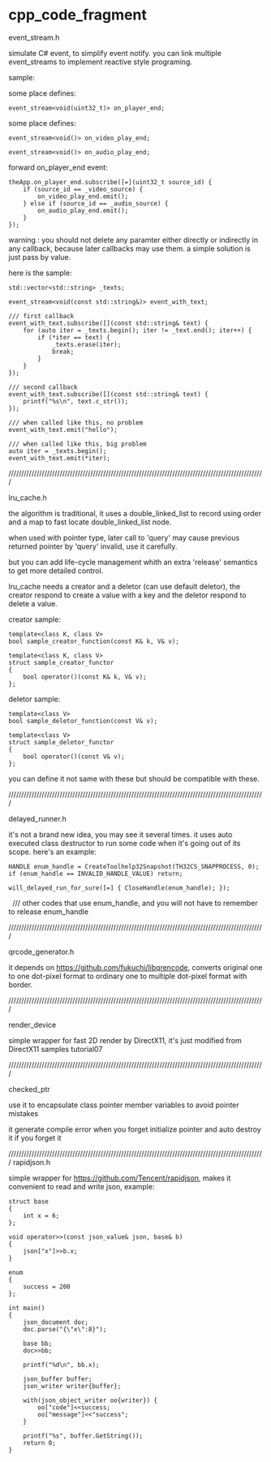 # cpp_code_fragment

event_stream.h

simulate C# event, to simplify event notify. you can link multiple event_streams to implement reactive style programing.

sample:

some place defines:

    event_stream<void(uint32_t)> on_player_end;
   
some place defines:

    event_stream<void()> on_video_play_end;

    event_stream<void()> on_audio_play_end;
    
forward on_player_end event:
    
    theApp.on_player_end.subscribe([=](uint32_t source_id) {
        if (source_id == _video_source) {
            on_video_play_end.emit();
        } else if (source_id == _audio_source) {
            on_audio_play_end.emit();
        } 
    });
    
warning : you should not delete any paramter either directly or indirectly in any callback, because later callbacks may use them. a simple solution is just pass by value.

here is the sample:
    
    std::vector<std::string> _texts;
    
    event_stream<void(const std::string&)> event_with_text;
    
    /// first callback
    event_with_text.subscribe([](const std::string& text) {
        for (auto iter = _texts.begin(); iter != _text.end(); iter++) {
            if (*iter == text) {
                _texts.erase(iter);
                break;
            }
        }
    });
    
    /// second callback
    event_with_text.subscribe([](const std::string& text) {
        printf("%s\n", text.c_str());
    });
   
    /// when called like this, no problem
    event_with_text.emit("hello");
    
    /// when called like this, big problem
    auto iter = _texts.begin();
    event_with_text.emit(*iter);
    
////////////////////////////////////////////////////////////////////////////////////////////////////

lru_cache.h

the algorithm is traditional, it uses a double_linked_list to record using order and a map to fast locate double_linked_list node. 

when used with pointer type, later call to 'query' may cause previous returned pointer by 'query' invalid, use it carefully.

but you can add life-cycle management whith an extra 'release' semantics to get more detailed control.

lru_cache needs a creator and a deletor (can use default deletor), the creator respond to create a value with a key and the deletor respond to delete a value.

creator sample:

    template<class K, class V>
    bool sample_creator_function(const K& k, V& v);

    template<class K, class V>
    struct sample_creator_functor
    {
        bool operator()(const K& k, V& v);
    };

deletor sample:

    template<class V>
    bool sample_deletor_function(const V& v);

    template<class V>
    struct sample_deletor_functor
    {
        bool operator()(const V& v);
    };
    
you can define it not same with these but should be compatible with these.

////////////////////////////////////////////////////////////////////////////////////////////////////

delayed_runner.h

it's not a brand new idea, you may see it several times. it uses auto executed class destructor to run some code when it's going out of its scope. here's an example:

    HANDLE enum_handle = CreateToolhelp32Snapshot(TH32CS_SNAPPROCESS, 0);
    if (enum_handle == INVALID_HANDLE_VALUE) return;
        
    will_delayed_run_for_sure([=] { CloseHandle(enum_handle); });
    /// other codes that use enum_handle, and you will not have to remember to release enum_handle

////////////////////////////////////////////////////////////////////////////////////////////////////

qrcode_generator.h

it depends on https://github.com/fukuchi/libqrencode, converts original one to one dot-pixel format to ordinary one to multiple dot-pixel format with border.

////////////////////////////////////////////////////////////////////////////////////////////////////

render_device

simple wrapper for fast 2D render by DirectX11, it's just modified from DirectX11 samples tutorial07

////////////////////////////////////////////////////////////////////////////////////////////////////

checked_ptr

use it to encapsulate class pointer member variables to avoid pointer mistakes

it generate compile error when you forget initialize pointer and auto destroy it if you forget it


////////////////////////////////////////////////////////////////////////////////////////////////////
rapidjson.h

simple wrapper for https://github.com/Tencent/rapidjson, makes it convenient to read and write json, example:

    struct base
    {
        int x = 6;
    };

    void operator>>(const json_value& json, base& b)
    {
        json["x"]>>b.x;
    }

    enum
    {
        success = 200
    };

    int main()
    {
        json_document doc;
        doc.parse("{\"x\":8}");

        base bb;
        doc>>bb;

        printf("%d\n", bb.x);

        json_buffer buffer;
        json_writer writer{buffer};

        with(json_object_writer oo{writer}) {
            oo["code"]<<success;
            oo["message"]<<"success";
        }

        printf("%s", buffer.GetString());
        return 0;
    }
